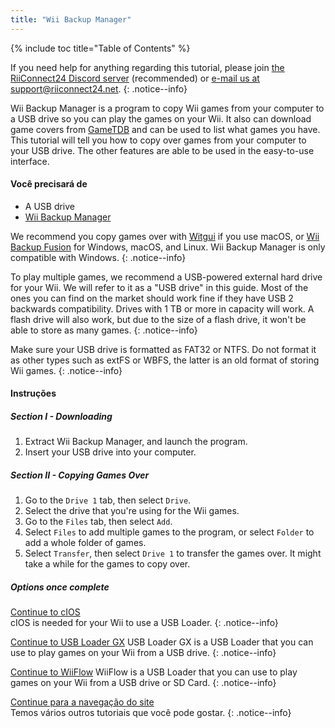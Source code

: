 ```yaml
---
title: "Wii Backup Manager"
---
```


{% include toc title="Table of Contents" %}

If you need help for anything regarding this tutorial, please join [the RiiConnect24 Discord server](https://discord.gg/rc24) (recommended) or [e-mail us at support@riiconnect24.net](mailto:support@riiconnect24.net).
{: .notice--info}

Wii Backup Manager is a program to copy Wii games from your computer to a USB drive so you can play the games on your Wii. It also can download game covers from [GameTDB](https://gametdb.com/) and can be used to list what games you have. This tutorial will tell you how to copy over games from your computer to your USB drive. The other features are able to be used in the easy-to-use interface.
#### Você precisará de

* A USB drive
* [Wii Backup Manager](https://static.wiidatabase.de/Wii-Backup-Manager.zip)


We recommend you copy games over with [Witgui](https://desairem.com/wordpress/category/witgui-download/) if you use macOS, or [Wii Backup Fusion](https://github.com/larsenv/Wii-Backup-Fusion) for Windows, macOS, and Linux. Wii Backup Manager is only compatible with Windows.
{: .notice--info}

To play multiple games, we recommend a USB-powered external hard drive for your Wii. We will refer to it as a "USB drive" in this guide. Most of the ones you can find on the market should work fine if they have USB 2 backwards compatibility. Drives with 1 TB or more in capacity will work. A flash drive will also work, but due to the size of a flash drive, it won't be able to store as many games.
{: .notice--info}

Make sure your USB drive is formatted as FAT32 or NTFS. Do not format it as other types such as extFS or WBFS, the latter is an old format of storing Wii games.
{: .notice--info}

#### Instruções

##### Section I - Downloading

1. Extract Wii Backup Manager, and launch the program.
2. Insert your USB drive into your computer.

##### Section II - Copying Games Over

1. Go to the `Drive 1` tab, then select `Drive`.
2. Select the drive that you're using for the Wii games.
3. Go to the `Files` tab, then select `Add`.
4. Select `Files` to add multiple games to the program, or select `Folder` to add a whole folder of games.
5. Select `Transfer`, then select `Drive 1` to transfer the games over. It might take a while for the games to copy over.

##### Options once complete

[Continue to cIOS](cios)<br> cIOS is needed for your Wii to use a USB Loader.
{: .notice--info}

[Continue to USB Loader GX](usbloadergx) USB Loader GX is a USB Loader that you can use to play games on your Wii from a USB drive.
{: .notice--info}

[Continue to WiiFlow](wiiflow) WiiFlow is a USB Loader that you can use to play games on your Wii from a USB drive or SD Card.
{: .notice--info}

[Continue para a navegação do site](site-navigation)<br> Temos vários outros tutoriais que você pode gostar.
{: .notice--info}

